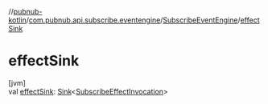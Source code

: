 //[pubnub-kotlin](../../../index.md)/[com.pubnub.api.subscribe.eventengine](../index.md)/[SubscribeEventEngine](index.md)/[effectSink](effect-sink.md)

# effectSink

[jvm]\
val [effectSink](effect-sink.md): [Sink](../../com.pubnub.api.eventengine/-sink/index.md)&lt;[SubscribeEffectInvocation](../../com.pubnub.api.subscribe.eventengine.effect/-subscribe-effect-invocation/index.md)&gt;
